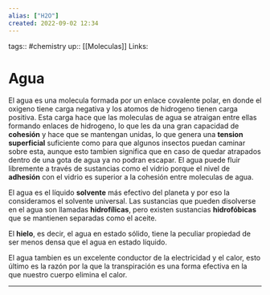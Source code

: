 ```yaml
---
alias: ["H2O"]
created: 2022-09-02 12:34
---
```

tags:: #chemistry 
up:: [[Moleculas]]
Links: 
# Agua
El agua es una molecula formada por un enlace covalente polar, en donde el oxigeno tiene carga negativa y los atomos de hidrogeno tienen carga positiva. Esta carga hace que las moleculas de agua se atraigan entre ellas formando enlaces de hidrogeno, lo que les da una gran capacidad de **cohesión** y hace que se mantengan unidas, lo que genera una **tension superficial** suficiente como para que algunos insectos puedan caminar sobre esta, aunque esto tambien significa que en caso de quedar atrapados dentro de una gota de agua ya no podran escapar. El agua puede fluir libremente a través de sustancias como el vidrio porque el nivel de **adhesión** con el vidrio es superior a la cohesión entre moleculas de agua.

El agua es el líquido **solvente** más efectivo del planeta y por eso la consideramos el solvente universal. Las sustancias que pueden disolverse en el agua son llamadas **hidrofílicas**, pero existen sustancias **hidrofóbicas** que se mantienen separadas como el aceite.

El **hielo**, es decir, el agua en estado sólido, tiene la peculiar propiedad de ser menos densa que el agua en estado líquido.

El agua tambien es un excelente conductor de la electricidad y el calor, esto último es la razón por la que la transpiración es una forma efectiva en la que nuestro cuerpo elimina el calor.
___
